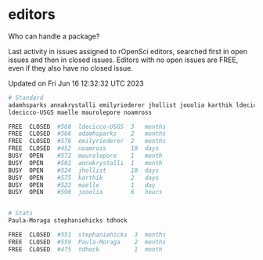 # editors

Who can handle a package?

Last activity in issues assigned to rOpenSci editors, searched first in open
issues and then in closed issues. Editors with no open issues are FREE, even if
they also have no closed issue.


Updated on Fri Jun 16 12:32:32 UTC 2023

```bash
# Standard
adamhsparks annakrystalli emilyriederer jhollist jooolia karthik ldecicco
ldecicco-USGS maelle maurolepore noamross

FREE  CLOSED  #560  ldecicco-USGS  3   months
FREE  CLOSED  #566  adamhsparks    2   months
FREE  CLOSED  #576  emilyriederer  2   months
FREE  CLOSED  #452  noamross       10  days
BUSY  OPEN    #572  maurolepore    1   month
BUSY  OPEN    #502  annakrystalli  1   month
BUSY  OPEN    #524  jhollist       10  days
BUSY  OPEN    #575  karthik        2   days
BUSY  OPEN    #522  maelle         1   day
BUSY  OPEN    #590  jooolia        6   hours


# Stats
Paula-Moraga stephaniehicks tdhock

FREE  CLOSED  #551  stephaniehicks  3  months
FREE  CLOSED  #559  Paula-Moraga    2  months
FREE  CLOSED  #475  tdhock          1  month
```

